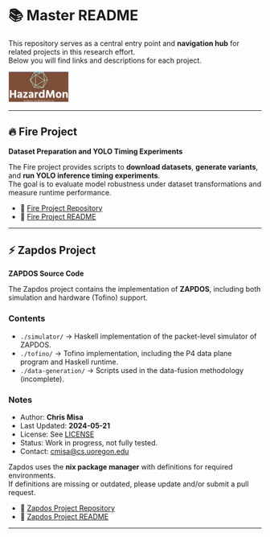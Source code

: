 # 📚 Master README
This repository serves as a central entry point and **navigation hub** for related projects in this research effort.  
Below you will find links and descriptions for each project.

<p align="left">
  <img src="HazardMon-logo.png" alt="Fire Project Logo" width="120" style="margin-right:40px;"/>
</p>

---

## 🔥 Fire Project

**Dataset Preparation and YOLO Timing Experiments**

The Fire project provides scripts to **download datasets**, **generate variants**, and **run YOLO inference timing experiments**.  
The goal is to evaluate model robustness under dataset transformations and measure runtime performance.

- 📂 [Fire Project Repository](./fire)  
- 📖 [Fire Project README](./fire/README.md)

---

## ⚡ Zapdos Project

**ZAPDOS Source Code**

The Zapdos project contains the implementation of **ZAPDOS**, including both simulation and hardware (Tofino) support.  

### Contents
- `./simulator/` → Haskell implementation of the packet-level simulator of ZAPDOS.  
- `./tofino/` → Tofino implementation, including the P4 data plane program and Haskell runtime.  
- `./data-generation/` → Scripts used in the data-fusion methodology (incomplete).  

### Notes
- Author: **Chris Misa**  
- Last Updated: **2024-05-21**  
- License: See [LICENSE](./zapdos/LICENSE)  
- Status: Work in progress, not fully tested.  
- Contact: [cmisa@cs.uoregon.edu](mailto:cmisa@cs.uoregon.edu)  

Zapdos uses the **nix package manager** with definitions for required environments.  
If definitions are missing or outdated, please update and/or submit a pull request.  

- 📂 [Zapdos Project Repository](./zapdos)  
- 📖 [Zapdos Project README](./zapdos/README.md)

---
